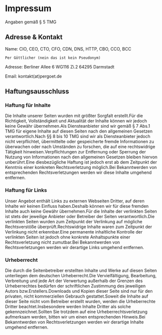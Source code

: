 # Impressum

Angaben gemäß § 5 TMG

## Adresse & Kontakt

Name:
    CIO, CEO, CTO, CFO, CDN, DNS, HTTP, CBO, CCO, BCC

    Per Göttlicher (nein das ist kein Pseudonym)

Adresse:
    Berliner Allee 6 WG116 Zi.2
    64295 Darmstadt

Email:
    kontakt(at)pergoet.de

## Haftungsausschluss

### Haftung für Inhalte

Die Inhalte unserer Seiten wurden mit größter Sorgfalt erstellt.Für die Richtigkeit, Vollständigkeit und Aktualität der Inhalte können wir jedoch keine Gewähr übernehmen.Als Diensteanbieter sind wir gemäß § 7 Abs.1 TMG für eigene Inhalte auf diesen Seiten nach den allgemeinen Gesetzen verantwortlich.Nach §§ 8 bis 10 TMG sind wir als Diensteanbieter jedoch nicht verpflichtet, übermittelte oder gespeicherte fremde Informationen zu überwachen oder nach Umständen zu forschen, die auf eine rechtswidrige Tätigkeit hinweisen.Verpflichtungen zur Entfernung oder Sperrung der Nutzung von Informationen nach den allgemeinen Gesetzen bleiben hiervon unberührt.Eine diesbezügliche Haftung ist jedoch erst ab dem Zeitpunkt der Kenntnis einer konkreten Rechtsverletzung möglich.Bei Bekanntwerden von entsprechenden Rechtsverletzungen werden wir diese Inhalte umgehend entfernen.

### Haftung für Links

Unser Angebot enthält Links zu externen Webseiten Dritter, auf deren Inhalte wir keinen Einfluss haben.Deshalb können wir für diese fremden Inhalte auch keine Gewähr übernehmen.Für die Inhalte der verlinkten Seiten ist stets der jeweilige Anbieter oder Betreiber der Seiten verantwortlich.Die verlinkten Seiten wurden zum Zeitpunkt der Verlinkung auf mögliche Rechtsverstöße überprüft.Rechtswidrige Inhalte waren zum Zeitpunkt der Verlinkung nicht erkennbar.Eine permanente inhaltliche Kontrolle der verlinkten Seiten ist jedoch ohne konkrete Anhaltspunkte einer Rechtsverletzung nicht zumutbar.Bei Bekanntwerden von Rechtsverletzungen werden wir derartige Links umgehend entfernen.

### Urheberrecht

Die durch die Seitenbetreiber erstellten Inhalte und Werke auf diesen Seiten unterliegen dem deutschen Urheberrecht.Die Vervielfältigung, Bearbeitung, Verbreitung und jede Art der Verwertung außerhalb der Grenzen des Urheberrechtes bedürfen der schriftlichen Zustimmung des jeweiligen Autors bzw.Erstellers.Downloads und Kopien dieser Seite sind nur für den privaten, nicht kommerziellen Gebrauch gestattet.Soweit die Inhalte auf dieser Seite nicht vom Betreiber erstellt wurden, werden die Urheberrechte Dritter beachtet.Insbesondere werden Inhalte Dritter als solche gekennzeichnet.Sollten Sie trotzdem auf eine Urheberrechtsverletzung aufmerksam werden, bitten wir um einen entsprechenden Hinweis.Bei Bekanntwerden von Rechtsverletzungen werden wir derartige Inhalte umgehend entfernen.
